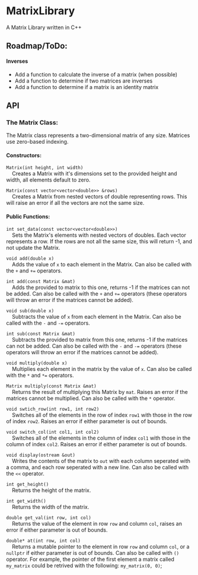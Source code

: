 # MatrixLibrary
A Matrix Library written in C++
## Roadmap/ToDo:
  #### Inverses
  - Add a function to calculate the inverse of a matrix (when possible)
  - Add a function to determine if two matrices are inverses
  - Add a function to determine if a matrix is an identity matrix


## API 
### The Matrix Class:
The Matrix class represents a two-dimensional matrix of any size. Matrices use zero-based indexing. 
#### Constructors:
`Matrix(int height, int width)`<br>
  &nbsp;&nbsp;&nbsp;&nbsp;Creates a Matrix with it's dimensions set to the provided height and width, all elements default to zero.
  
`Matrix(const vector<vector<double>> &rows)`<br>
&nbsp;&nbsp;&nbsp;&nbsp;Creates a Matrix from nested vectors of double representing rows. This will raise an error if all the vectors are not the same size.
#### Public Functions:
`int set_data(const vector<vector<double>>)`<br>
&nbsp;&nbsp;&nbsp;&nbsp;Sets the Matrix's elements with nested vectors of doubles. Each vector represents a row. If the rows are not all the same size, this will return -1, and not update the Matrix.

`void add(double x)`<br>
&nbsp;&nbsp;&nbsp;&nbsp;Adds the value of `x` to each element in the Matrix. Can also be called with the `+` and `+=` operators.

`int add(const Matrix &mat)`<br>
&nbsp;&nbsp;&nbsp;&nbsp;Adds the provided to matrix to this one, returns -1 if the matrices can not be added. Can also be called with the `+` and `+=` operators (these operators will throw an error if the matrices cannot be added).

`void sub(double x)`<br>
&nbsp;&nbsp;&nbsp;&nbsp;Subtracts the value of `x` from each element in the Matrix. Can also be called with the `-` and `-=` operators.

`int sub(const Matrix &mat)`<br>
&nbsp;&nbsp;&nbsp;&nbsp;Subtracts the provided to matrix from this one, returns -1 if the matrices can not be added. Can also be called with the `-` and `-=` operators (these operators will throw an error if the matrices cannot be added).

`void multiply(double x)`<br>
&nbsp;&nbsp;&nbsp;&nbsp;Multiplies each element in the matrix by the value of `x`. Can also be called with the `*` and `*=` operators. 

`Matrix multiply(const Matrix &mat)`<br>
&nbsp;&nbsp;&nbsp;&nbsp;Returns the result of multiplying this Matrix by `mat`. Raises an error if the matrices cannot be multiplied. Can also be called with the `*` operator. 

`void swtich_row(int row1, int row2)`<br>
&nbsp;&nbsp;&nbsp;&nbsp;Switches all of the elements in the row of index `row1` with those in the row of index `row2`. Raises an error if either parameter is out of bounds.

`void switch_col(int col1, int col2)`<br>
&nbsp;&nbsp;&nbsp;&nbsp;Switches all of the elements in the column of index `col1` with those in the column of index `col2`. Raises an error if either parameter is out of bounds.

`void display(ostream &out)`<br>
&nbsp;&nbsp;&nbsp;&nbsp;Writes the contents of the matrix to `out` with each column seperated with a comma, and each row seperated with a new line. Can also be called with the `<<` operator.

`int get_height()`<br>
&nbsp;&nbsp;&nbsp;&nbsp;Returns the height of the matrix.

`int get_width()`<br>
&nbsp;&nbsp;&nbsp;&nbsp;Returns the width of the matrix.

`double get_val(int row, int col)`<br>
&nbsp;&nbsp;&nbsp;&nbsp;Returns the value of the element in row `row` and column `col`, raises an error if either parameter is out of bounds.

`double* at(int row, int col)`<br>
&nbsp;&nbsp;&nbsp;&nbsp;Returns a mutable pointer to the element in row `row` and column `col`, or a `nullptr` if either parameter is out of bounds. Can also be called with `()` operator. For example, the pointer of the first element a matrix called `my_matrix` could be retrived with the following: `my_matrix(0, 0)`;







